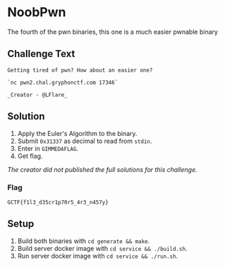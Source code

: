# NoobPwn
The fourth of the pwn binaries, this one is a much easier pwnable binary

## Challenge Text
```
Getting tired of pwn? How about an easier one?

`nc pwn2.chal.gryphonctf.com 17346`

_Creator - @LFlare_
```

## Solution
1. Apply the Euler's Algorithm to the binary.
2. Submit `0x31337` as decimal to read from `stdin`.
3. Enter in `GIMMEDAFLAG`.
4. Get flag.

<i>The creator did not published the full solutions for this challenge.</i>

### Flag
`GCTF{f1l3_d35cr1p70r5_4r3_n457y}`

## Setup
1. Build both binaries with `cd generate && make`.
2. Build server docker image with `cd service && ./build.sh`.
3. Run server docker image with `cd service && ./run.sh`.

